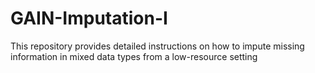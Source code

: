 # GAIN-Imputation-I
This repository provides detailed instructions on how to impute missing information in mixed data types from a low-resource setting
